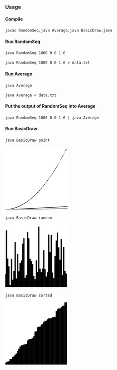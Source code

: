 ### Usage

#### Compile

`javac RandomSeq.java Average.java BasicDraw.java`

#### Run RandomSeq

`java RandomSeq 1000 0.0 1.0`

`java RandomSeq 1000 0.0 1.0 > data.txt`

#### Run Average

`java Average`

`java Average < data.txt`

#### Put the output of RandomSeq into Average

`java RandomSeq 1000 0.0 1.0 | java Average`

#### Run BasicDraw

`java BasicDraw point`

<img src="https://github.com/quqixun/Algorithms/blob/master/JavaBasic/UseStdLib/point.png" width="200">

`java BasicDraw random`

<img src="https://github.com/quqixun/Algorithms/blob/master/JavaBasic/UseStdLib/random.png" width="200">

`java BasicDraw sorted`

<img src="https://github.com/quqixun/Algorithms/blob/master/JavaBasic/UseStdLib/sorted.png" width="200">
